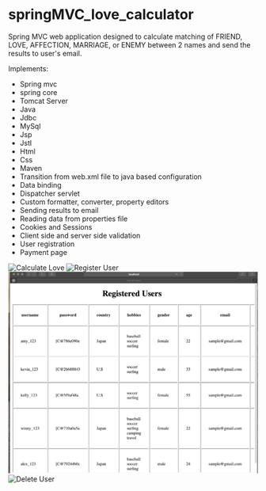 # springMVC_love_calculator
Spring MVC web application designed to calculate matching  of FRIEND, LOVE, AFFECTION, MARRIAGE, or ENEMY between 2 names and send the results to user's email. 

Implements:
- Spring mvc
- spring core
- Tomcat Server
- Java
- Jdbc
- MySql
- Jsp
- Jstl
- Html
- Css
- Maven
- Transition from web.xml file to java based configuration
- Data binding
- Dispatcher servlet
- Custom formatter, converter, property editors
- Sending results to email
- Reading data from properties file
- Cookies and Sessions
- Client side and server side validation
- User registration
- Payment page


![Calculate Love](https://github.com/alexYamaoka/springMVC_love_calculator/blob/master/gifs/calculateAndSend.gif)
![Register User](https://github.com/alexYamaoka/springMVC_love_calculator/blob/master/gifs/register.gif)
![View all User](https://github.com/alexYamaoka/springMVC_love_calculator/blob/master/gifs/view-all.gif)
![Delete User](https://github.com/alexYamaoka/springMVC_love_calculator/blob/master/gifs/deleteUser.gif)
